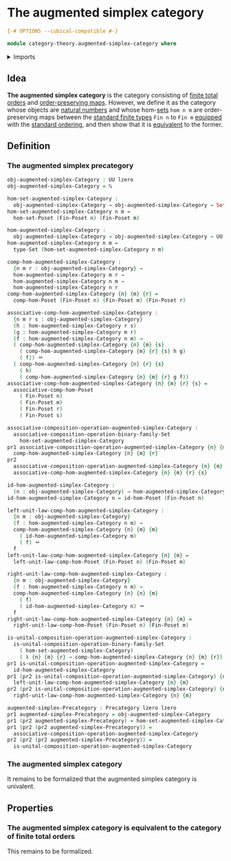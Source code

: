 # The augmented simplex category

```agda
{-# OPTIONS --cubical-compatible #-}

module category-theory.augmented-simplex-category where
```

<details><summary>Imports</summary>

```agda
open import category-theory.composition-operations-on-binary-families-of-sets
open import category-theory.precategories

open import elementary-number-theory.inequality-standard-finite-types
open import elementary-number-theory.natural-numbers

open import foundation.dependent-pair-types
open import foundation.identity-types
open import foundation.sets
open import foundation.universe-levels

open import order-theory.order-preserving-maps-posets
```

</details>

## Idea

**The augmented simplex category** is the category consisting of
[finite total orders](order-theory.finite-total-orders.md) and
[order-preserving maps](order-theory.order-preserving-maps-posets.md). However,
we define it as the category whose objects are
[natural numbers](elementary-number-theory.natural-numbers.md) and whose
hom-[sets](foundation-core.sets.md) `hom n m` are order-preserving maps between
the [standard finite types](univalent-combinatorics.standard-finite-types.md)
`Fin n` to `Fin m` [equipped](foundation.structure.md) with the
[standard ordering](elementary-number-theory.inequality-standard-finite-types.md),
and then show that it is
[equivalent](category-theory.equivalences-of-precategories.md) to the former.

## Definition

### The augmented simplex precategory

```agda
obj-augmented-simplex-Category : UU lzero
obj-augmented-simplex-Category = ℕ

hom-set-augmented-simplex-Category :
  obj-augmented-simplex-Category → obj-augmented-simplex-Category → Set lzero
hom-set-augmented-simplex-Category n m =
  hom-set-Poset (Fin-Poset n) (Fin-Poset m)

hom-augmented-simplex-Category :
  obj-augmented-simplex-Category → obj-augmented-simplex-Category → UU lzero
hom-augmented-simplex-Category n m =
  type-Set (hom-set-augmented-simplex-Category n m)

comp-hom-augmented-simplex-Category :
  {n m r : obj-augmented-simplex-Category} →
  hom-augmented-simplex-Category m r →
  hom-augmented-simplex-Category n m →
  hom-augmented-simplex-Category n r
comp-hom-augmented-simplex-Category {n} {m} {r} =
  comp-hom-Poset (Fin-Poset n) (Fin-Poset m) (Fin-Poset r)

associative-comp-hom-augmented-simplex-Category :
  {n m r s : obj-augmented-simplex-Category}
  (h : hom-augmented-simplex-Category r s)
  (g : hom-augmented-simplex-Category m r)
  (f : hom-augmented-simplex-Category n m) →
  ( comp-hom-augmented-simplex-Category {n} {m} {s}
    ( comp-hom-augmented-simplex-Category {m} {r} {s} h g)
    ( f)) ＝
  ( comp-hom-augmented-simplex-Category {n} {r} {s}
    ( h)
    ( comp-hom-augmented-simplex-Category {n} {m} {r} g f))
associative-comp-hom-augmented-simplex-Category {n} {m} {r} {s} =
  associative-comp-hom-Poset
    ( Fin-Poset n)
    ( Fin-Poset m)
    ( Fin-Poset r)
    ( Fin-Poset s)

associative-composition-operation-augmented-simplex-Category :
  associative-composition-operation-binary-family-Set
    hom-set-augmented-simplex-Category
pr1 associative-composition-operation-augmented-simplex-Category {n} {m} {r} =
  comp-hom-augmented-simplex-Category {n} {m} {r}
pr2
  associative-composition-operation-augmented-simplex-Category {n} {m} {r} {s} =
  associative-comp-hom-augmented-simplex-Category {n} {m} {r} {s}

id-hom-augmented-simplex-Category :
  (n : obj-augmented-simplex-Category) → hom-augmented-simplex-Category n n
id-hom-augmented-simplex-Category n = id-hom-Poset (Fin-Poset n)

left-unit-law-comp-hom-augmented-simplex-Category :
  {n m : obj-augmented-simplex-Category}
  (f : hom-augmented-simplex-Category n m) →
  comp-hom-augmented-simplex-Category {n} {m} {m}
    ( id-hom-augmented-simplex-Category m)
    ( f) ＝
  f
left-unit-law-comp-hom-augmented-simplex-Category {n} {m} =
  left-unit-law-comp-hom-Poset (Fin-Poset n) (Fin-Poset m)

right-unit-law-comp-hom-augmented-simplex-Category :
  {n m : obj-augmented-simplex-Category}
  (f : hom-augmented-simplex-Category n m) →
  comp-hom-augmented-simplex-Category {n} {n} {m}
    ( f)
    ( id-hom-augmented-simplex-Category n) ＝
  f
right-unit-law-comp-hom-augmented-simplex-Category {n} {m} =
  right-unit-law-comp-hom-Poset (Fin-Poset n) (Fin-Poset m)

is-unital-composition-operation-augmented-simplex-Category :
  is-unital-composition-operation-binary-family-Set
    ( hom-set-augmented-simplex-Category)
    ( λ {n} {m} {r} → comp-hom-augmented-simplex-Category {n} {m} {r})
pr1 is-unital-composition-operation-augmented-simplex-Category =
  id-hom-augmented-simplex-Category
pr1 (pr2 is-unital-composition-operation-augmented-simplex-Category) {n} {m} =
  left-unit-law-comp-hom-augmented-simplex-Category {n} {m}
pr2 (pr2 is-unital-composition-operation-augmented-simplex-Category) {n} {m} =
  right-unit-law-comp-hom-augmented-simplex-Category {n} {m}

augmented-simplex-Precategory : Precategory lzero lzero
pr1 augmented-simplex-Precategory = obj-augmented-simplex-Category
pr1 (pr2 augmented-simplex-Precategory) = hom-set-augmented-simplex-Category
pr1 (pr2 (pr2 augmented-simplex-Precategory)) =
  associative-composition-operation-augmented-simplex-Category
pr2 (pr2 (pr2 augmented-simplex-Precategory)) =
  is-unital-composition-operation-augmented-simplex-Category
```

### The augmented simplex category

It remains to be formalized that the augmented simplex category is univalent.

## Properties

### The augmented simplex category is equivalent to the category of finite total orders

This remains to be formalized.
